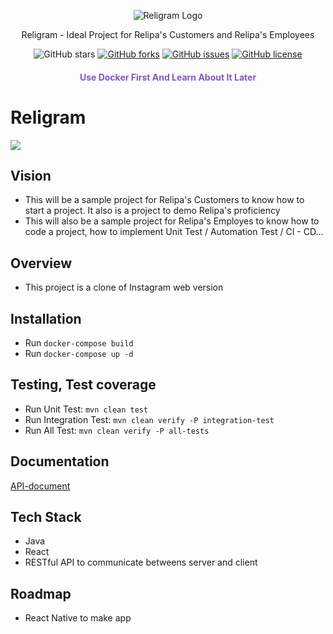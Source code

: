 <p align="center">
    <img src="https://github.com/relipasoft/religram/raw/master/.github/religramlogo2.png" alt="Religram Logo"/>
</p>

<p align="center">Religram - Ideal Project for Relipa's Customers and Relipa's Employees</p>

<p align="center">
    <img src="https://img.shields.io/github/stars/relipasoft/religram-api.svg" alt="GitHub stars"></a>
   <a href="https://github.com/relipasoft/religram-api/network"><img src="https://img.shields.io/github/forks/relipasoft/religram-api.svg" alt="GitHub forks"></a>
   <a href="https://github.com/relipasoft/religram-api/issues"><img src="https://img.shields.io/github/issues/relipasoft/religram-api.svg" alt="GitHub issues"></a>
   <a href="https://raw.githubusercontent.com/relipasoft/religram-api/master/LICENSE"><img src="https://img.shields.io/badge/license-MIT-blue.svg" alt="GitHub license"></a>
</p>

<h4 align="center" style="color:#7d58c2">Use Docker First And Learn About It Later</h4>

# Religram


![](https://api.travis-ci.com/relipasoft/religram-api.svg?branch=master)


## Vision
- This will be a sample project for Relipa's Customers to know how to start a project. It also is a project to demo Relipa's proficiency 
- This will also be a sample project for Relipa's Employes to know how to code a project, how to implement Unit Test / Automation Test / CI - CD...

## Overview
- This project is a clone of Instagram web version

## Installation 
- Run `docker-compose build`
- Run `docker-compose up -d`

## Testing, Test coverage
- Run Unit Test: `mvn clean test`
- Run Integration Test: `mvn clean verify -P integration-test`
- Run All Test: `mvn clean verify -P all-tests`

## Documentation
[API-document](https://religram.relipa-test.online/api-doc)


## Tech Stack
- Java
- React 
- RESTful API to communicate betweens server and client 

## Roadmap
- React Native to make app 
